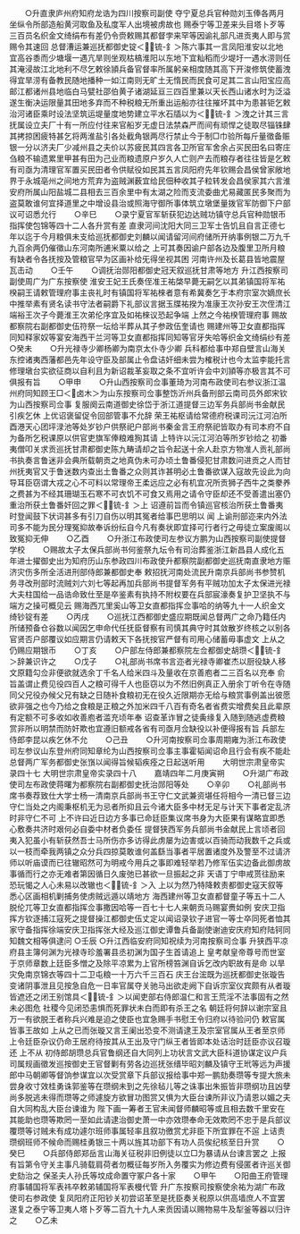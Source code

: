 <!-- { "loadSidebar": true } -->
　　○升直隶庐州府知府龙诰为四川按察司副使  夺宁夏总兵官种勋刘玉俸各两月坐纵令所部造船黄河取鱼及私度军人出境被虏故也  赐泰宁等卫差来头目塔卜歹等三百员名织金文绮绢布有差仍令赍敕赐其都督孛来罕等因谕礼部凡进贡夷人即与赏赐令其速回  总督漕运兼巡抚都御史锭＜锍-釒＞陈六事其一言凤阳淮安以北地宜高谷黍而少塘堰一遇亢旱则坐观枯槁淮阳以东地下宜籼稻而少堤圩一遇水涝则任其淹浸故江北地利不尽乞敕徐頴兵备官督率所属躬亲相度随其高下开浚修筑使蓄洩得宜旱涝有备教民随地播种一如江南则无旷土无惰民而民食可足其二言山阳宝应高邮江都诸州县地临白马甓社邵伯黄子诸湖延亘三四百里兼以天长西山诸水时为泛溢遂生衡决运限量其田地多弃而不种税粮无所重出运船亦往往摧坏其中为患甚钜乞敕治河诸臣乘时设法坚筑运堤量度地势建立平水石牐以为＜锍-釒＞洩之计其三言抚属设立夫厂十有一所应付往来官船岁无虚日法禁森严而间有顽悍之徒取尽锱铢肆其拷掠困疲特甚乞将两淮盐引各处截角银两尽行禁止今于制□巾验所每斤量徵备赈银一分以济夫厂少减州县之夫价以苏疲民其四言各卫所官军舍余占买民田名曰寄庄刍粮不输遗累里甲甚有田为己业而粮遗原户岁久人亡则产去而粮存者往往皆是乞敕有司亟为清理官军置买民田者令供赋役如民其五言凤阳府先年钦赐会昌侯曾家敞地界于永城亳州之间地方荒弃为盗贼渊薮宜给民佃种收其子粒转发会昌侯家其六言淮安府所属山阳盐城二县相去三百余里中有太湖之险而支流委曲尤易藏匿民多聚而为盗莫敢谁何宜择道里之中增设县治或照海守御所事体筑立墩堡量拨官军防御下户部议可诏悉允行
　　○辛巳
　　○录宁夏官军斩获犯边达贼功镇守总兵官种勋银币指挥使包锦等四十二人各升赏有差  直隶河间沈阳大同三卫军士告饥且自言正德七年以迄于今月粮俱未支给巡抚都御史刘麟以闻请留河间府储所开纳事例银二万九千九百余两仍催徵山东河南所逋米粟以给之  上可其奏因谕户部各边及腹里卫所月粮有缺者令各抚按及管粮官早为区画补给旡得坐视其困  河南许州及长葛县皆地震屋瓦击动
　　○壬午
　　○调抚治郧阳都御史冠天叙巡抚甘肃等地方  升江西按察司副使周广为广东按察使  淮安王妃王氏奏侄准王祐棨早薨无嗣乞以其弟镇国将军祐楑嗣王请敕管理府事主丧礼时有镇国将军祐棶者意有希冀奏乞于本府宗室次嫡庶长中推举素有贤名读书守法者嗣爵下礼部议言据玉牒祐揆为准康王次孙安王次侄清江端裕王次子今薨淮王次弟伦序宜及如祐棶议恐起争端  上然之今祐楑管理府事  赐故都察院右副都御史伍符祭一坛给半葬从其子参政伍奎请也  赐建州等卫女直都指挥同知释家奴等宴安海西干兰河等卫女直都指挥同知等官牙失哈等织金文绮绢纱有差○癸未
　　○升光禄寺少卿杨卿为南京太仆寺少卿  兵科都给事中郑自壁言山海关东控诸夷西藩都邑先年设守臣及部属止令盘诘奸细未尝为榷税计也今太监李能托言修理墩台实欲征商以自利且为新诏裁革妄取之条不宜听许会中刘頴等亦极言其不可俱报有旨
　　○甲申
　　○升山西按察司佥事董琦为河南布政使司右参议浙江温州府同知顾王□＜卤木＞为山东按察司佥事整饬沂州兵备刑部云南司员外郎宋钦为山西按察司佥事  复服阕云南道御史徐岱于浙江道提督三边军务兵部尚书金献民引疾乞休  上优诏褒留促令回部管事不允辞  荣王祐枢请给常德府税课司沅江河泊所酉港天心团坪渌池等处岁钞户供祭祀户部尚书秦金言王府祭祀皆取办有司本府不自为备所乞税课原以供官吏旗军俸粮难狥其请  上特许以沅江河泊等所岁钞给之  初番夷僧叩关求贡巡抚甘肃都御史陈九畴请却之旨令起送十余人赴京方物准人贡礼部尚书执奏言鲁迷非会典所载朝贡之地真伪未可办顷土鲁番侵犯甘肃数问进贡之人而甘州抚夷官又于鲁迷数内查出土鲁番之众则其诈甚明必土鲁番欲谋入寇故先设此为向导耳臣窃谓大戎之心不可料以常理帝王柔远应之必有机宜况所贡狮子西牛之类豢养之费甚为不经其珊瑚玉石寒不可衣饥不可食又焉用之请令守臣却还不受善遣出塞仍重治所获土鲁番奸回之罪＜锍-釒＞上  诏遵前旨而令镇巡官核治所获土鲁番夷时登闻鼓下状词甚多有引刀自伤以明其冤者给事巴思明以  闻  上谕刑部迩来内外法司多不能为民分理冤抑故奉诉纷纭自今凡有奏状即宜择可行者行之毋徒立案废阁以致冤抑无伸
　　○乙酉
　　○升浙江布政使司左参议方鹏为山西按察司副使提督学校
　　○赐故太子太保兵部尚书何鉴祭九坛令有司治葬鉴浙江新昌县人成化五年进士擢御史出为知府历山东参政四川布政使升都察院副都御史巡抚南直隶地方赈济灾伤多所全活进刑部侍郎兼都御史奉  敕招抚河南处流民升南京兵部尚书参赞机务寻改刑部时流贼刘六刘七等起再加兵部尚书提督军务有平贼功加太子太保进光禄大夫柱国给一品诰命致仕至是卒鉴素有执持不附权要在兵部宸濠奏复护卫坚执不与端方之操可概见云  赐海西兀里奚山等卫女直都指挥佥事哈的纳等九十一人织金文绮钞锭有差
　　○丙戌
　　○巡抚江西都御史盛应期既闻总督两广之命乃籍任内所储预备仓谷数以闻因乞申命代任抚臣督察有司慎其典守时其敛散岁终核之以别各官贤否户部覆议如应期言仍请敕天下各抚按官严督有司用心储蓄毋事虚文  上从之仍赐应期银币
　　○丁亥
　　○户部左侍郎兼都察院左佥都御史胡瓒＜锍-釒＞辞兼识许之
　　○戊子
　　○礼部尚书席书言迩者光禄寺卿崔杰以厨役缺人移文原籍勾佥非便欲就选余丁千名人给米四斗及量收在京善庖者二三百名以充奉  俞旨盖谓止费见役四百人之粮可得千人也臣窃以为不然旧例真正入册余丁听令在寺随同父兄役办候父兄有缺之日随补食粮初无在役久近限期亦无给与粮赏事例盖出彼愿欲非强之也今乃给之食粮是正粮之外加米四千八百有奇名者省费实增费矣且此辈原有定额不可多收如收善庖者滥充顷年奉  诏查革诈冒之徒夤缘复入随到随逃虚费粮赏非所以明禁而防奸欺也宜遵旧额戒各省有司亟月佥缺役以补便得报有旨  兵部左侍郎李昆以疾乞休不允
　　○己丑
　　○升河南按察司佥事周期雍为浙江布政使司左参议山东登州府同知章纶为山西按察司佥事主事霍韬闻诏命且行会有疾不能赴总督两广军务都御史张嵿以闻得旨候韬疾痊之日起送听用
　　大明世宗肃皇帝实录四十七
大明世宗肃皇帝实录四十八
　　嘉靖四年二月庚寅朔
　　○升湖广布政使司左布政使蒋曙为都察院右副都御史抚治郧阳等处
　　○辛卯
　　○礼部尚书席书奏荐致仕大学士杨一清南京兵部尚书王守仁文武兼资堪任将相今一清已督三边守仁当处之内阁秉枢机无为忌者所抑且云今诸大臣多中材无足与计天下事者定乱济时非守仁不可  上不许曰近日边方多事已命廷臣集议席书身为大臣果有谋略宜即悉心敷奏共济时艰何必自委中材者负委任  提督狭西军务兵部尚书金献民上言顷者回夷入犯虽小有斩获然吾士马所伤亦多访得此虏屡为边害或以百骑而动我数千之兵或以一枝而牵我两镇之众分兵四掠莫敢谁何盖繇当事者平居置诸度外及警至不过请济师以听庙谟而已往辙昭然可为明戒今用兵之事即难轻举若乃修军伍实边备此御虏故事循而行之亦无难者第因循日久废弛已甚欲一旦振起之非  天语丁宁申戒贳往励来恐玩愒之人心未易以改辙也＜锍-釒＞入  上以为然乃特降敕责都御史寇天叙等悉心区画相机剿捕务使虏贼远遁以靖地方  海西建州等卫女直都督童子等五十二人脱伦兀等卫女直都指挥佥事撒因哈等一百七十七人来朝贡马赐宴赉如例  安庆卫指挥方钦逐捕江寇死之提督操江都御史伍丈定以闻诏录钦子进官一等士卒同死者恤其家守备指挥徐端安庆卫指挥张大经及巡江御史谭鲁兵备副使谢迪安庆府知府陆钶同知魏文相等俱逮问
○壬辰
○升江西临安府同知祝续为河南按察司佥事  升狭西平凉府县主簿何渊为光禄寺珍羞署县丞初渊为国子生首请追上  皇考献皇帝尊号而世室于京师章数上廷臣多憎之及除平凉累为上官所榜笞渊自诉乞改内职故有是命  以旱灾免南京锦衣等四十二卫屯粮一十万六千三百石  庆王台浤既为巡抚都御史张璇告变诸阴事泄且见按急自危一日率官属夺关驰马出欲走阙下自诉宗室仪宾颇有从者璇皆遮还之闭王别馆具＜锍-釒＞以闻吏部右侍郎温仁和言王荒淫不法事固有之然未必图危  社稷今见闭恐恚惧而死罪状未白而即有杀王之名  朝廷将何辞以谢宗室且万一有欲脱王者称兵兴难是迫之使臣也宜急赐手书慰王令归府以待验问仍  敕官属皆事王故如  上从之已而张璇又言王阑出恐变不测请逮王及宗室官属从王者至京师  上令廷臣杂议仍命王居府待按其从王出及守门纵王者皆即本处诘治时廷臣亦议召璇还  上不从  初侍郎胡瓒总兵官鲁纲还自大同列上功状言文武大臣科道协谋定议户兵司属规画徵发巡按御史王官督剿有劳各边巡抚张缙毕昭刘麟及镇守王玳等远为声援郎中马朝卿等督饷参谋宜以次受赏章下兵部议报给事中郑一鹏劾奏瓒等专提大旅未尝身收寸效桂勇诛郭鉴等在瓒纲未到之先徐毡儿等之诛事出朱振皆非瓒纲功且凶孽尚多脱逃未得而瓒等之师遽旋方欲冒功图赏又惧为大臣台谏所非议乃请恩以媚之夫自大同构乱大臣台谏谁为  陛下画一筹者王官未闻督师麟昭等或且相去数千里安在其能助也瓒等欺罔一至如此请逮治御史萧一中亦效瓒奉命无效欺罔不忠于是兵部议覆瓒等讨贼未有成功遽尔班师事属轻率且叙功徼赏尤非臣下所宜罪在不逭  上诘责瓒纲班师不候命而赐桂勇银三十两以旌其功部下有功人员俟纪核至日升赏
　　○癸巳
　　○兵部侍郎郑岳言山海关征税非旧例徒以立□为暴请从台谏言罢之  上报有旨第令守关主事凡骑载肩荷者勿概征每岁所入务覆实为修边费有侵匿者许巡关御史劾治之  保圣夫人孙氏等坟成命置守冢户各十家
　　○甲午
　　○阳曲王府管理府事辅国将军表祎卒敕弟辅国将军表槾代管  升广东按察司按察使余祐为湖广布政使司右参政使  复凤阳府正阳钞关初尝诏革至是抚臣奏关税原以供高墙庶人不宜罢遂复之泰宁等卫夷人塔卜歹等二百九十九人来贡因请以赐物易牛及犁釜等器以归许之
　　○乙未
